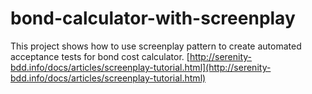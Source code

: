 # bond-calculator-with-screenplay

This project shows how to use screenplay pattern to create automated acceptance tests for bond cost calculator.
[http://serenity-bdd.info/docs/articles/screenplay-tutorial.html](http://serenity-bdd.info/docs/articles/screenplay-tutorial.html)

